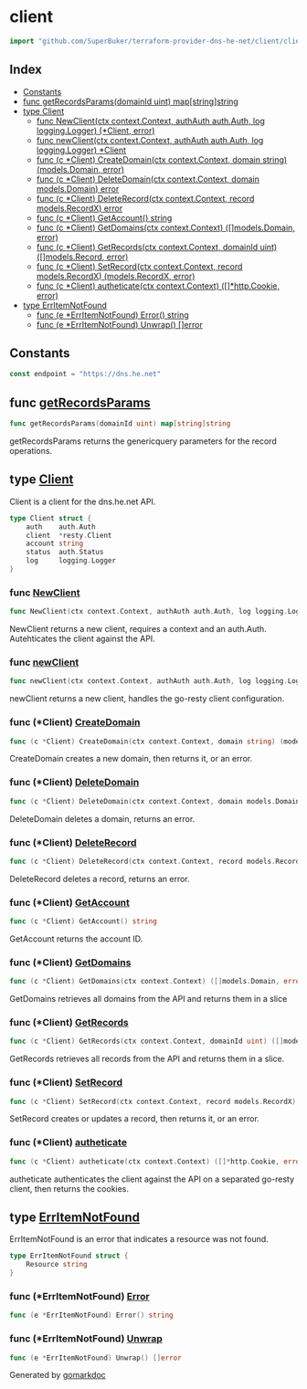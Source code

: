 <!-- Code generated by gomarkdoc. DO NOT EDIT -->

# client

```go
import "github.com/SuperBuker/terraform-provider-dns-he-net/client/client"
```

## Index

- [Constants](<#constants>)
- [func getRecordsParams(domainId uint) map[string]string](<#func-getrecordsparams>)
- [type Client](<#type-client>)
  - [func NewClient(ctx context.Context, authAuth auth.Auth, log logging.Logger) (*Client, error)](<#func-newclient>)
  - [func newClient(ctx context.Context, authAuth auth.Auth, log logging.Logger) *Client](<#func-newclient>)
  - [func (c *Client) CreateDomain(ctx context.Context, domain string) (models.Domain, error)](<#func-client-createdomain>)
  - [func (c *Client) DeleteDomain(ctx context.Context, domain models.Domain) error](<#func-client-deletedomain>)
  - [func (c *Client) DeleteRecord(ctx context.Context, record models.RecordX) error](<#func-client-deleterecord>)
  - [func (c *Client) GetAccount() string](<#func-client-getaccount>)
  - [func (c *Client) GetDomains(ctx context.Context) ([]models.Domain, error)](<#func-client-getdomains>)
  - [func (c *Client) GetRecords(ctx context.Context, domainId uint) ([]models.Record, error)](<#func-client-getrecords>)
  - [func (c *Client) SetRecord(ctx context.Context, record models.RecordX) (models.RecordX, error)](<#func-client-setrecord>)
  - [func (c *Client) autheticate(ctx context.Context) ([]*http.Cookie, error)](<#func-client-autheticate>)
- [type ErrItemNotFound](<#type-erritemnotfound>)
  - [func (e *ErrItemNotFound) Error() string](<#func-erritemnotfound-error>)
  - [func (e *ErrItemNotFound) Unwrap() []error](<#func-erritemnotfound-unwrap>)


## Constants

```go
const endpoint = "https://dns.he.net"
```

## func [getRecordsParams](<https://github.com/SuperBuker/terraform-provider-dns-he-net/tree/master/common/client/client/blob/master/client/client/records.go#L15>)

```go
func getRecordsParams(domainId uint) map[string]string
```

getRecordsParams returns the genericquery parameters for the record operations.

## type [Client](<https://github.com/SuperBuker/terraform-provider-dns-he-net/tree/master/common/client/client/blob/master/client/client/client.go#L20-L26>)

Client is a client for the dns.he.net API.

```go
type Client struct {
    auth    auth.Auth
    client  *resty.Client
    account string
    status  auth.Status
    log     logging.Logger
}
```

### func [NewClient](<https://github.com/SuperBuker/terraform-provider-dns-he-net/tree/master/common/client/client/blob/master/client/client/client.go#L30>)

```go
func NewClient(ctx context.Context, authAuth auth.Auth, log logging.Logger) (*Client, error)
```

NewClient returns a new client, requires a context and an auth.Auth. Autehticates the client against the API.

### func [newClient](<https://github.com/SuperBuker/terraform-provider-dns-he-net/tree/master/common/client/client/blob/master/client/client/client.go#L55>)

```go
func newClient(ctx context.Context, authAuth auth.Auth, log logging.Logger) *Client
```

newClient returns a new client, handles the go\-resty client configuration.

### func \(\*Client\) [CreateDomain](<https://github.com/SuperBuker/terraform-provider-dns-he-net/tree/master/common/client/client/blob/master/client/client/domains.go#L33>)

```go
func (c *Client) CreateDomain(ctx context.Context, domain string) (models.Domain, error)
```

CreateDomain creates a new domain, then returns it, or an error.

### func \(\*Client\) [DeleteDomain](<https://github.com/SuperBuker/terraform-provider-dns-he-net/tree/master/common/client/client/blob/master/client/client/domains.go#L63>)

```go
func (c *Client) DeleteDomain(ctx context.Context, domain models.Domain) error
```

DeleteDomain deletes a domain, returns an error.

### func \(\*Client\) [DeleteRecord](<https://github.com/SuperBuker/terraform-provider-dns-he-net/tree/master/common/client/client/blob/master/client/client/records.go#L86>)

```go
func (c *Client) DeleteRecord(ctx context.Context, record models.RecordX) error
```

DeleteRecord deletes a record, returns an error.

### func \(\*Client\) [GetAccount](<https://github.com/SuperBuker/terraform-provider-dns-he-net/tree/master/common/client/client/blob/master/client/client/client.go#L161>)

```go
func (c *Client) GetAccount() string
```

GetAccount returns the account ID.

### func \(\*Client\) [GetDomains](<https://github.com/SuperBuker/terraform-provider-dns-he-net/tree/master/common/client/client/blob/master/client/client/domains.go#L14>)

```go
func (c *Client) GetDomains(ctx context.Context) ([]models.Domain, error)
```

GetDomains retrieves all domains from the API and returns them in a slice

### func \(\*Client\) [GetRecords](<https://github.com/SuperBuker/terraform-provider-dns-he-net/tree/master/common/client/client/blob/master/client/client/records.go#L24>)

```go
func (c *Client) GetRecords(ctx context.Context, domainId uint) ([]models.Record, error)
```

GetRecords retrieves all records from the API and returns them in a slice.

### func \(\*Client\) [SetRecord](<https://github.com/SuperBuker/terraform-provider-dns-he-net/tree/master/common/client/client/blob/master/client/client/records.go#L44>)

```go
func (c *Client) SetRecord(ctx context.Context, record models.RecordX) (models.RecordX, error)
```

SetRecord creates or updates a record, then returns it, or an error.

### func \(\*Client\) [autheticate](<https://github.com/SuperBuker/terraform-provider-dns-he-net/tree/master/common/client/client/blob/master/client/client/client_auth.go#L20>)

```go
func (c *Client) autheticate(ctx context.Context) ([]*http.Cookie, error)
```

autheticate authenticates the client against the API on a separated go\-resty client, then returns the cookies.

## type [ErrItemNotFound](<https://github.com/SuperBuker/terraform-provider-dns-he-net/tree/master/common/client/client/blob/master/client/client/errors.go#L6-L8>)

ErrItemNotFound is an error that indicates a resource was not found.

```go
type ErrItemNotFound struct {
    Resource string
}
```

### func \(\*ErrItemNotFound\) [Error](<https://github.com/SuperBuker/terraform-provider-dns-he-net/tree/master/common/client/client/blob/master/client/client/errors.go#L10>)

```go
func (e *ErrItemNotFound) Error() string
```

### func \(\*ErrItemNotFound\) [Unwrap](<https://github.com/SuperBuker/terraform-provider-dns-he-net/tree/master/common/client/client/blob/master/client/client/errors.go#L14>)

```go
func (e *ErrItemNotFound) Unwrap() []error
```



Generated by [gomarkdoc](<https://github.com/princjef/gomarkdoc>)
